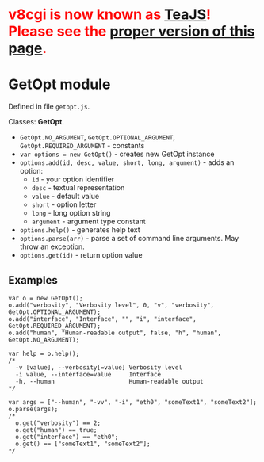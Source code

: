 # <font color='red'><b>v8cgi is now known as <a href='http://code.google.com/p/teajs/'>TeaJS</a>! Please see the <a href='http://code.google.com/p/teajs/wiki/API_GetOpt'>proper version of this page</a>.</b></font> #
# GetOpt module #

Defined in file `getopt.js`.

Classes: **GetOpt**.

  * `GetOpt.NO_ARGUMENT`, `GetOpt.OPTIONAL_ARGUMENT`, `GetOpt.REQUIRED_ARGUMENT` - constants
  * `var options = new GetOpt()` - creates new GetOpt instance
  * `options.add(id, desc, value, short, long, argument)` - adds an option:
    * `id` - your option identifier
    * `desc` - textual representation
    * `value` - default value
    * `short` - option letter
    * `long` - long option string
    * `argument` - argument type constant
  * `options.help()` - generates help text
  * `options.parse(arr)` - parse a set of command line arguments. May throw an exception.
  * `options.get(id)` - return option value

## Examples ##

```
var o = new GetOpt();
o.add("verbosity", "Verbosity level", 0, "v", "verbosity", GetOpt.OPTIONAL_ARGUMENT);
o.add("interface", "Interface", "", "i", "interface", GetOpt.REQUIRED_ARGUMENT);
o.add("human", "Human-readable output", false, "h", "human", GetOpt.NO_ARGUMENT);

var help = o.help();
/*
  -v [value], --verbosity[=value] Verbosity level
  -i value, --interface=value     Interface
  -h, --human                     Human-readable output
*/

var args = ["--human", "-vv", "-i", "eth0", "someText1", "someText2"];
o.parse(args);
/*
  o.get("verbosity") == 2;
  o.get("human") == true;
  o.get("interface") == "eth0";
  o.get() == ["someText1", "someText2"];
*/
```